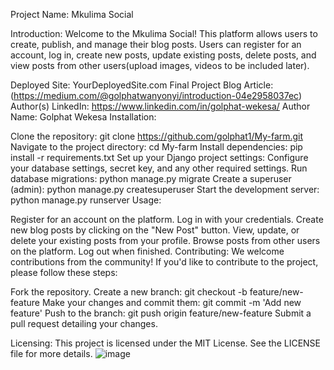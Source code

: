 Project Name: Mkulima Social

Introduction:
Welcome to the Mkulima Social! This platform allows users to create, publish, and manage their blog posts. Users can register for an account, log in, create new posts, update existing posts, delete posts, and view posts from other users(upload images, videos to be included later).

Deployed Site: YourDeployedSite.com
Final Project Blog Article: (https://medium.com/@golphatwanyonyi/introduction-04e2958037ec)
Author(s) LinkedIn: https://www.linkedin.com/in/golphat-wekesa/
Author Name: Golphat Wekesa
Installation:

Clone the repository: git clone https://github.com/golphat1/My-farm.git
Navigate to the project directory: cd My-farm
Install dependencies: pip install -r requirements.txt
Set up your Django project settings: Configure your database settings, secret key, and any other required settings.
Run database migrations: python manage.py migrate
Create a superuser (admin): python manage.py createsuperuser
Start the development server: python manage.py runserver
Usage:

Register for an account on the platform.
Log in with your credentials.
Create new blog posts by clicking on the "New Post" button.
View, update, or delete your existing posts from your profile.
Browse posts from other users on the platform.
Log out when finished.
Contributing:
We welcome contributions from the community! If you'd like to contribute to the project, please follow these steps:

Fork the repository.
Create a new branch: git checkout -b feature/new-feature
Make your changes and commit them: git commit -m 'Add new feature'
Push to the branch: git push origin feature/new-feature
Submit a pull request detailing your changes.

Licensing:
This project is licensed under the MIT License. See the LICENSE file for more details.
![image](https://github.com/golphat1/My-farm/assets/118168814/7d940f0e-9e79-4f8f-9cb5-11c6c527b785)
